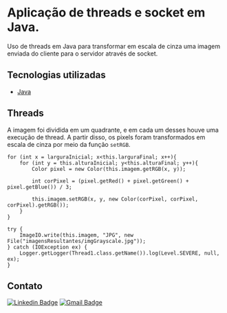 # Aplicação de threads e socket em Java.

Uso de threads em Java para transformar em escala de cinza uma imagem enviada do cliente para o servidor através de socket.


<h2> Tecnologias utilizadas </h2>

- [Java](https://www.java.com/pt-BR/)

<h2> Threads </h2>

A imagem foi dividida em um quadrante, e em cada um desses houve uma execução de thread. A partir disso, os pixels foram transformados em escala de cinza por meio da função ```setRGB```.  

```
for (int x = larguraInicial; x<this.larguraFinal; x++){
    for (int y = this.alturaInicial; y<this.alturaFinal; y++){
        Color pixel = new Color(this.imagem.getRGB(x, y));

        int corPixel = (pixel.getRed() + pixel.getGreen() + pixel.getBlue()) / 3;

        this.imagem.setRGB(x, y, new Color(corPixel, corPixel, corPixel).getRGB());
    }
}

try {
    ImageIO.write(this.imagem, "JPG", new File("imagensResultantes/imgGrayscale.jpg"));
} catch (IOException ex) {
    Logger.getLogger(Thread1.class.getName()).log(Level.SEVERE, null, ex);
}
```



<h2> Contato </h2>

[![Linkedin Badge](https://img.shields.io/badge/-Otávio-blue?style=flat-square&logo=Linkedin&logoColor=white&link=https://www.linkedin.com/in/otaviosilva22/)](https://www.linkedin.com/in/otaviosilva22/)
[![Gmail Badge](https://img.shields.io/badge/-otavio.ssilva22@gmail.com-c14438?style=flat-square&logo=Gmail&logoColor=white&link=mailto:otavio.ssilva22@gmail.com)](mailto:otavio.ssilva22@gmail.com)



